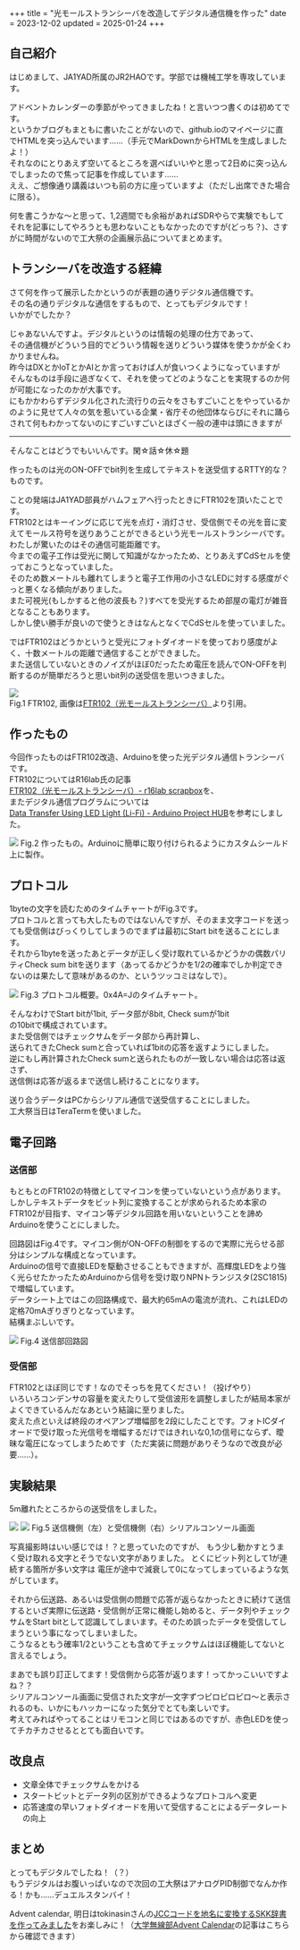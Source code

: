 +++
title = "光モールストランシーバを改造してデジタル通信機を作った"
date = 2023-12-02
updated = 2025-01-24
+++



## 自己紹介

はじめまして、JA1YAD所属のJR2HAOです。学部では機械工学を専攻しています。

アドベントカレンダーの季節がやってきましたね！と言いつつ書くのは初めてです。  
というかブログもまともに書いたことがないので、github.ioのマイページに直でHTMLを突っ込んでいます……（手元でMarkDownからHTMLを生成しましたよ！）  
それなのにとりあえず空いてるところを選べばいいやと思って2日めに突っ込んでしまったので焦って記事を作成しています……  
ええ、ご想像通り講義はいつも前の方に座っていますよ（ただし出席できた場合に限る）。

何を書こうかな～と思って、1,2週間でも余裕があればSDRやらで実験でもしてそれを記事にしてやろうとも思わないこともなかったのですが(どっち？)、さすがに時間がないので工大祭の企画展示品についてまとめます。

## トランシーバを改造する経緯

さて何を作って展示したかというのが表題の通りデジタル通信機です。  
その名の通りデジタルな通信をするもので、とってもデジタルです！  
いかがでしたか？

じゃあないんですよ。デジタルというのは情報の処理の仕方であって、  
その通信機がどういう目的でどういう情報を送りどういう媒体を使うかが全くわかりませんね。  
昨今はDXとかIoTとかAIとか言っておけば人が食いつくようになっていますが  
そんなものは手段に過ぎなくて、それを使ってどのようなことを実現するのか何が可能になったのかが大事です。  
にもかかわらずデジタル化された流行りの云々をさもすごいことをやっているかのように見せて人々の気を惹いている企業・省庁その他団体ならびにそれに踊らされて何もわかってないのにすごいすごいとほざく一般の連中は頭にきますが

---

そんなことはどうでもいいんです。閑☆話☆休☆題

作ったものは光のON-OFFでbit列を生成してテキストを送受信するRTTY的な？ものです。

ことの発端はJA1YAD部員がハムフェアへ行ったときにFTR102を頂いたことです。  
FTR102とはキーイングに応じて光を点灯・消灯させ、受信側でその光を音に変えてモールス符号を送りあうことができるという光モールストランシーバです。  
わたしが驚いたのはその通信可能距離です。  
今までの電子工作は受光に関して知識がなかったため、とりあえずCdSセルを使っておこうとなっていました。  
そのため数メートルも離れてしまうと電子工作用の小さなLEDに対する感度がぐっと悪くなる傾向がありました。  
また可視光(もしかすると他の波長も？)すべてを受光するため部屋の電灯が雑音となることもあります。  
しかし使い勝手が良いので使うときはなんとなくでCdSセルを使っていました。

ではFTR102はどうかというと受光にフォトダイオードを使っており感度がよく、十数メートルの距離で通信することができました。  
また送信していないときのノイズがほぼ0だったため電圧を読んでON-OFFを判断するのが簡単だろうと思いbit列の送受信を思いつきました。

![](https://scrapbox.io/files/64c619b331a115001c5b10f2.jpg)  
Fig.1 FTR102, 画像は[FTR102（光モールストランシーバ）](https://scrapbox.io/r16lab/FTR102%EF%BC%88%E5%85%89%E3%83%A2%E3%83%BC%E3%83%AB%E3%82%B9%E3%83%88%E3%83%A9%E3%83%B3%E3%82%B7%E3%83%BC%E3%83%90%EF%BC%89)より引用。

## 作ったもの

今回作ったものはFTR102改造、Arduinoを使った光デジタル通信トランシーバです。  
FTR102についてはR16lab氏の記事  
[FTR102（光モールストランシーバ）- r16lab scrapbox](https://purewhite404.github.io/works/%22https://scrapbox.io/r16lab/FTR102%EF%BC%88%E5%85%89%E3%83%A2%E3%83%BC%E3%83%AB%E3%82%B9%E3%83%88%E3%83%A9%E3%83%B3%E3%82%B7%E3%83%BC%E3%83%90%EF%BC%89%22)を、  
またデジタル通信プログラムについては  
[Data Transfer Using LED Light (Li-Fi) - Arduino Project HUB](https://projecthub.arduino.cc/saadsaif0333/data-transfer-using-led-light-li-fi-ee33a3)を参考にしました。

![](/img/lighttransceiver.jpg)
Fig.2 作ったもの。Arduinoに簡単に取り付けられるようにカスタムシールド上に製作。

## プロトコル

1byteの文字を読むためのタイムチャートがFig.3です。  
プロトコルと言っても大したものではないんですが、そのまま文字コードを送っても受信側はびっくりしてしまうのでまずは最初にStart bitを送ることにします。  
それから1byteを送ったあとデータが正しく受け取れているかどうかの偶数パリティCheck sum bitを送ります（あってるかどうかを1/2の確率でしか判定できないのは果たして意味があるのか、というツッコミはなしで）。

![](/img/protocol.png)
Fig.3 プロトコル概要。0x4A=Jのタイムチャート。

そんなわけでStart bitが1bit, データ部が8bit, Check sumが1bit  
の10bitで構成されています。  
また受信側ではチェックサムをデータ部から再計算し、  
送られてきたCheck sumと合っていれば1bitの応答を返すようにしました。  
逆にもし再計算されたCheck sumと送られたものが一致しない場合は応答は返さず、  
送信側は応答が返るまで送信し続けることになります。

送り合うデータはPCからシリアル通信で送受信することにしました。  
工大祭当日はTeraTermを使いました。

## 電子回路

### 送信部

もともとのFTR102の特徴としてマイコンを使っていないという点があります。  
しかしテキストデータをビット列に変換することが求められるため本家のFTR102が目指す、マイコン等デジタル回路を用いないということを諦めArduinoを使うことにしました。

回路図はFig.4です。マイコン側がON-OFFの制御をするので実際に光らせる部分はシンプルな構成となっています。  
Arduinoの信号で直接LEDを駆動させることもできますが、高輝度LEDをより強く光らせたかったためArduinoから信号を受け取りNPNトランジスタ(2SC1815)で増幅しています。  
データシート上ではこの回路構成で、最大約65mAの電流が流れ、これはLEDの定格70mAぎりぎりとなっています。  
結構まぶしいです。

![](/img/schematic.png)
Fig.4 送信部回路図

### 受信部

FTR102とほぼ同じです！なのでそっちを見てください！（投げやり）  
いろいろコンデンサの容量を変えたりして受信波形を調整しましたが結局本家がよくできているんだなあという結論に至りました。  
変えた点といえば終段のオペアンプ増幅部を2段にしたことです。フォトICダイオードで受け取った光信号を増幅するだけではきれいな0,1の信号にならず、曖昧な電圧になってしまうためです（ただ実装に問題がありそうなので改良が必要……）。

## 実験結果

5m離れたところからの送受信をしました。

![](/img/result1.jpg) ![](/img/result2.jpg)
Fig.5 送信機側（左）と受信機側（右）シリアルコンソール画面

写真撮影時はいい感じでは！？と思っていたのですが、 もう少し動かすとうまく受け取れる文字とそうでない文字がありました。 とくにビット列として1が連続する箇所が多い文字は 電圧が途中で減衰して0になってしまっているような気がしています。

それから伝送路、あるいは受信側の問題で応答が返らなかったときに続けて送信するといざ実際に伝送路・受信側が正常に機能し始めると、データ列やチェックサムをStart bitとして認識してしまいます。そのため誤ったデータを受信してしまうという事になってしまいました。  
こうなるともう確率1/2ということも含めてチェックサムはほぼ機能してないと言えるでしょう。

まあでも誤り訂正してます！受信側から応答が返ります！ってかっこいいですよね？？  
シリアルコンソール画面に受信された文字が一文字ずつピロピロピロ～と表示されるのも、いかにもハッカーになった気分でとても楽しいです。  
考えてみればやってることはリモコンと同じではあるのですが、赤色LEDを使ってチカチカさせるととても面白いです。

## 改良点

- 文章全体でチェックサムをかける
- スタートビットとデータ列の区別ができるようなプロトコルへ変更
- 応答速度の早いフォトダイオードを用いて受信することによるデータレートの向上

## まとめ

とってもデジタルでしたね！（？）  
もうデジタルはお腹いっぱいなので次回の工大祭はアナログPID制御でなんか作る！かも……デュエルスタンバイ！

Advent calendar, 明日はtokinasinさんの[JCCコードを地名に変換するSKK辞書を作ってみました](https://sizu.me/tokinasin/posts/edoi47h99anm)をお楽しみに！（[大学無線部Advent Calendar](https://adventar.org/calendars/9345)の記事はこちらから確認できます）
